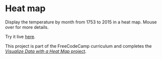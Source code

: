 # Heat map

Display the temperature by month from 1753 to 2015 in a heat map. Mouse over for more details.

Try it live [here](https://mjeff7.github.io/heatmap/).

This project is part of the FreeCodeCamp curriculum and completes the [*Visualize Data with a Heat Map* project](https://www.freecodecamp.org/challenges/visualize-data-with-a-heat-map).
